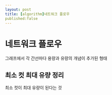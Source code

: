 ```yaml
---
layout: post
title: [algorithm]네트워크 플로우
published:false
---
```




# 네트워크 플로우

그래프에서 각 간선마다 용량과 유량의 개념이 추가된 형태



## 최소 컷 최대 유량 정리

최소 컷이 최대 유량이 된다는 것

